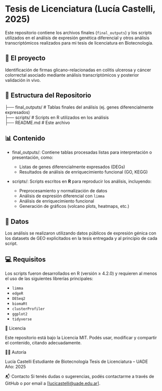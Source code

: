 # Tesis de Licenciatura (Lucía Castelli, 2025)

Este repositorio contiene los archivos finales (`final_outputs`) y los scripts utilizados en el análisis de expresión genética diferencial y otros análisis transcriptómicos realizados para mi tesis de licenciatura en Biotecnología.

## 🧪 El proyecto

Identificación de firmas glicano-relacionadas en colitis ulcerosa y cáncer colorrectal asociado mediante análisis transcriptómicos y posterior validación in vivo.

## 📂 Estructura del Repositorio

├── final_outputs/ # Tablas finales del análisis (ej. genes diferencialmente expresados)<br>
├── scripts/ # Scripts en R utilizados en los análisis<br>
├── README.md # Este archivo



## 📊 Contenido

- final_outputs/: Contiene tablas procesadas listas para interpretación o presentación, como:
  - Listas de genes diferencialmente expresados (DEGs)
  - Resultados de análisis de enriquecimiento funcional (GO, KEGG)

- scripts/: Scripts escritos en **R** para reproducir los análisis, incluyendo:
  - Preprocesamiento y normalización de datos
  - Análisis de expresión diferencial con `limma`
  - Análisis de enriquecimiento funcional
  - Generación de gráficos (volcano plots, heatmaps, etc.)

## 🧬 Datos

Los análisis se realizaron utilizando datos públicos de expresión génica con los datasets de GEO explicitados en la tesis entregada y al principio de cada script.

## 💻 Requisitos

Los scripts fueron desarrollados en R (versión ≥ 4.2.0) y requieren al menos el uso de las siguientes librerías principales:

- `limma`
- `edgeR`
- `DESeq2`
- `biomaRt`
- `clusterProfiler`
- `ggplot2`
- `tidyverse`

🧾 Licencia

Este repositorio está bajo la Licencia MIT. Podés usar, modificar y compartir el contenido, citando adecuadamente.

👩‍🔬 Autoría

Lucía Castelli
Estudiante de Biotecnología
Tesis de Licenciatura – UADE
Año: 2025

📬 Contacto
Si tenés dudas o sugerencias, podés contactarme a través de GitHub o por email a [lucicastelli@uade.edu.ar].
